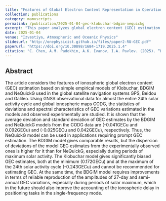 ```yaml
---
title: "Features of Global Electron Content Representation in Operational Ionospheric Models of Klobuchar, BDGIM and NeQuickG"
collection: publications
category: manuscripts
permalink: /publication/2025-01-04-gec-klobuchar-bdgim-nequickg
excerpt: "This paper analyzes global electron content (GEC) estimation using Klobuchar, BDGIM, and NeQuickG models, comparing them to CODG observational data."
date: 2025-01-04
venue: "Izvestiya, Atmospheric and Oceanic Physics"
slidesurl: "http://onephysicist.github.io/files/paper2-RU-GEC.pdf"       # 若你有幻灯片可以填入
paperurl: "https://doi.org/10.30898/1684-1719.2025.1.4"
citation: "C. Chen, A.M. Padokhin, A.K. Ivanov, I.A. Pavlov. (2025). “Features of Global Electron Content Representation in Operational Ionospheric Models of Klobuchar, BDGIM and NeQuickG.” *Izvestiya, Atmospheric and Oceanic Physics*, DOI:10.30898/1684-1719.2025.1.4"
---
```


## Abstract

The article considers the features of ionospheric global electron content (GEC) estimation based on simple empirical models of Klobuchar, BDGIM and NeQuickG used in the global satellite navigation systems GPS, Beidou and Galileo. Using GNSS observational data for almost the entire 24th solar activity cycle and global ionospheric maps CODG, the statistics of deviations and spectral characteristics of GEC variations estimated in the models and observed experimentally are studied. It is shown that the average deviation and standard deviation of GEC estimates by the BDGIM and NeQuickG models from the CODG data are (-0.041GECu and 0.092GECu) and (-0.025GECu and 0.042GECu), respectively. Thus, the NeQuickG model can be used in applications requiring prompt GEC estimation. The BDGIM model gives comparable results, but the dispersion of deviations of the model GEC estimates from the experimentally observed ones is higher for it than for NeQuickG, especially during periods of maximum solar activity. The Klobuchar model gives significantly biased GEC estimates, both at the minimum (0.172GECu) and at the maximum of the 24th solar activity cycle (-0.243GECu) and cannot be recommended for estimating GEC. At the same time, the BDGIM model requires improvements in terms of reliable reproduction of the amplitudes of 27-day and semi-annual GEC variations, especially during periods of solar maximum, which in the future should also improve the accounting of the ionospheric delay in positioning tasks in the single-frequency mode.